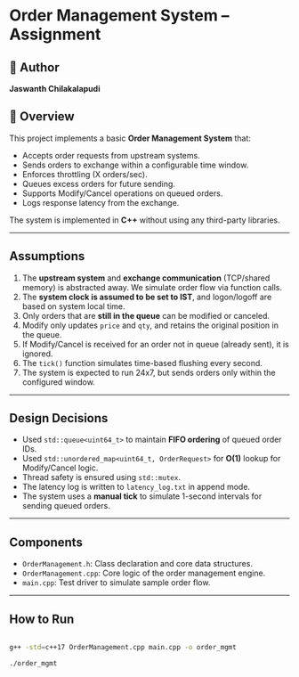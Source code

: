 # Order Management System – Assignment

## 👤 Author
**Jaswanth Chilakalapudi**

## 📌 Overview

This project implements a basic **Order Management System** that:
- Accepts order requests from upstream systems.
- Sends orders to exchange within a configurable time window.
- Enforces throttling (X orders/sec).
- Queues excess orders for future sending.
- Supports Modify/Cancel operations on queued orders.
- Logs response latency from the exchange.

The system is implemented in **C++** without using any third-party libraries.

---

##  Assumptions

1. The **upstream system** and **exchange communication** (TCP/shared memory) is abstracted away. We simulate order flow via function calls.
2. The **system clock is assumed to be set to IST**, and logon/logoff are based on system local time.
3. Only orders that are **still in the queue** can be modified or canceled.
4. Modify only updates `price` and `qty`, and retains the original position in the queue.
5. If Modify/Cancel is received for an order not in queue (already sent), it is ignored.
6. The `tick()` function simulates time-based flushing every second.
7. The system is expected to run 24x7, but sends orders only within the configured window.

---

##  Design Decisions

- Used `std::queue<uint64_t>` to maintain **FIFO ordering** of queued order IDs.
- Used `std::unordered_map<uint64_t, OrderRequest>` for **O(1)** lookup for Modify/Cancel logic.
- Thread safety is ensured using `std::mutex`.
- The latency log is written to `latency_log.txt` in append mode.
- The system uses a **manual tick** to simulate 1-second intervals for sending queued orders.

---

##  Components

- `OrderManagement.h`: Class declaration and core data structures.
- `OrderManagement.cpp`: Core logic of the order management engine.
- `main.cpp`: Test driver to simulate sample order flow.

---

##  How to Run

```bash

g++ -std=c++17 OrderManagement.cpp main.cpp -o order_mgmt
```
```bash
./order_mgmt
```

